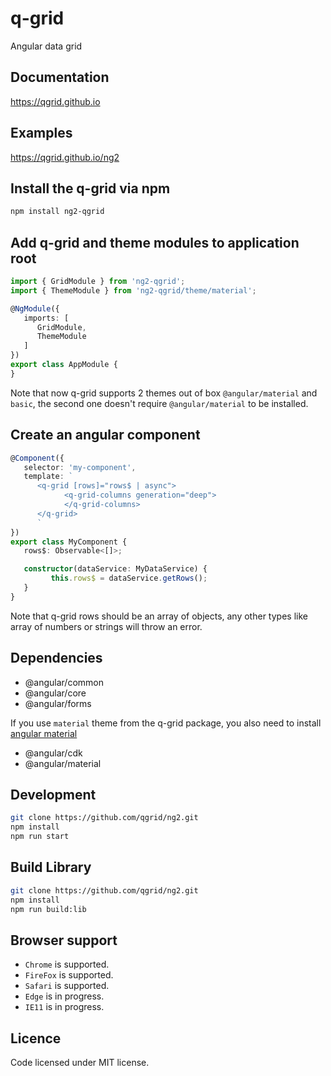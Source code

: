# q-grid
Angular data grid

## Documentation
https://qgrid.github.io

## Examples
https://qgrid.github.io/ng2

## Install the q-grid via npm

```bash
npm install ng2-qgrid
```

## Add q-grid and theme modules to application root

```typescript
import { GridModule } from 'ng2-qgrid';
import { ThemeModule } from 'ng2-qgrid/theme/material';

@NgModule({
   imports: [
      GridModule,
      ThemeModule
   ]
})
export class AppModule {
}
```
Note that now q-grid supports 2 themes out of box `@angular/material` and `basic`, the second one doesn't require `@angular/material` to be installed.

## Create an angular component

```typescript
@Component({
   selector: 'my-component',
   template: `
      <q-grid [rows]="rows$ | async">
            <q-grid-columns generation="deep">
            </q-grid-columns>
      </q-grid>
      `
})
export class MyComponent {
   rows$: Observable<[]>;

   constructor(dataService: MyDataService) {
         this.rows$ = dataService.getRows();
   }
}
```

Note that q-grid rows should be an array of objects, any other types like array of numbers or strings will throw an error.

## Dependencies

*  @angular/common
*  @angular/core
*  @angular/forms

If you use `material` theme from the q-grid package, you also need to install [angular material](https://material.angular.io/)

* @angular/cdk
* @angular/material

## Development

```bash
git clone https://github.com/qgrid/ng2.git
npm install
npm run start
```

## Build Library
```bash
git clone https://github.com/qgrid/ng2.git
npm install
npm run build:lib
```

## Browser support

* `Chrome` is supported.
* `FireFox` is supported.
* `Safari` is supported.
* `Edge` is in progress.
* `IE11` is in progress.

## Licence

Code licensed under MIT license.